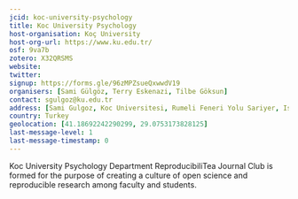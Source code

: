 ```yaml
---
jcid: koc-university-psychology
title: Koc University Psychology
host-organisation: Koç University
host-org-url: https://www.ku.edu.tr/
osf: 9va7b
zotero: X32QRSMS
website: 
twitter: 
signup: https://forms.gle/96zMPZsueQxwwdV19
organisers: [Sami Gülgöz, Terry Eskenazi, Tilbe Göksun]
contact: sgulgoz@ku.edu.tr
address: [Sami Gulgoz, Koc Universitesi, Rumeli Feneri Yolu Sariyer, Istanbul, Turkey 34450]
country: Turkey
geolocation: [41.18692242290299, 29.0753173828125]
last-message-level: 1
last-message-timestamp: 0
---
```


Koc University Psychology Department ReproducibiliTea Journal Club is formed for the purpose of creating a culture of open science and reproducible research among faculty and students.
